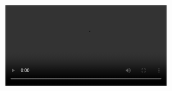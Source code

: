 

<video src='https://lupostorageaccount.blob.core.windows.net/demo-videos/lupo/lupo_ai_demo_lupo_demo_presentation.mp4' width=100% />